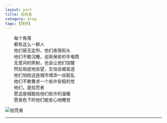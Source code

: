 ```yaml
---
layout: post  
title: 拾荒者  
category: blog  
tags: [随想]  
---
```

&emsp;&emsp;每个角落  
&emsp;&emsp;都有这么一群人  
&emsp;&emsp;他们居无定所，他们夜宿街头  
&emsp;&emsp;他们不敢沉睡，巡街保安的手电筒  
&emsp;&emsp;无意间的照射，也会让他们惊醒  
&emsp;&emsp;然后局促地张望，生怕会被驱逐  
&emsp;&emsp;他们怕给这座城市增添一丝脏乱  
&emsp;&emsp;他们不敢奢求一个些许安稳的觉  
&emsp;&emsp;他们，是拾荒者  
&emsp;&emsp;愿这座城能给他们些许的温暖  
&emsp;&emsp;愿夜色下的他们能安心地睡觉  

![拾荒者](https://www.vivlong.com/wp-content/uploads/2019/06/2014-05-26-%E6%8B%BE%E8%8D%92%E8%80%85.jpg)  

- - -